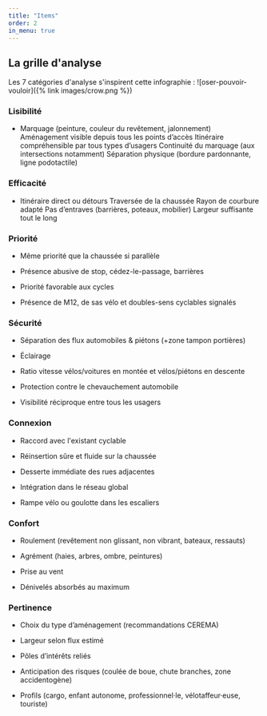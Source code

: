 ```yaml
---
title: "Items"
order: 2
in_menu: true
---
```

## La grille d'analyse

Les 7 catégories d'analyse s'inspirent cette infographie :
![oser-pouvoir-vouloir]({% link images/crow.png %})


### Lisibilité

* Marquage (peinture, couleur du revêtement, jalonnement)
Aménagement visible depuis tous les points d’accès
Itinéraire compréhensible par tous types d’usagers
Continuité du marquage (aux intersections notamment)
Séparation physique (bordure pardonnante, ligne podotactile)

### Efficacité

* Itinéraire direct ou détours
Traversée de la chaussée
Rayon de courbure adapté
Pas d’entraves (barrières, poteaux, mobilier)
Largeur suffisante tout le long


### Priorité

* Même priorité que la chaussée si parallèle

* Présence abusive de stop, cédez-le-passage, barrières

* Priorité favorable aux cycles

* Présence de M12, de sas vélo et doubles-sens cyclables signalés

### Sécurité

* Séparation des flux automobiles & piétons (+zone tampon portières)

* Éclairage

* Ratio vitesse vélos/voitures en montée et vélos/piétons en descente

* Protection contre le chevauchement automobile

* Visibilité réciproque entre tous les usagers


### Connexion

* Raccord avec l'existant cyclable

* Réinsertion sûre et fluide sur la chaussée

* Desserte immédiate des rues adjacentes

* Intégration dans le réseau global

* Rampe vélo ou goulotte dans les escaliers

### Confort

* Roulement (revêtement non glissant, non vibrant, bateaux, ressauts)

* Agrément (haies, arbres, ombre, peintures)

* Prise au vent

* Dénivelés absorbés au maximum


### Pertinence

* Choix du type d’aménagement (recommandations CEREMA)

* Largeur selon flux estimé

* Pôles d’intérêts reliés

* Anticipation des risques (coulée de boue, chute branches, zone accidentogène)

* Profils (cargo, enfant autonome, professionnel·le, vélotaffeur·euse, touriste) 